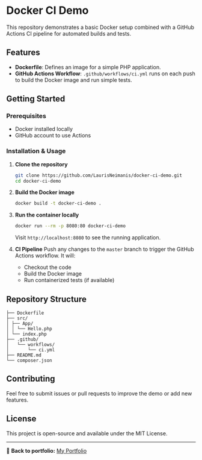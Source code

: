 # Docker CI Demo

This repository demonstrates a basic Docker setup combined with a GitHub Actions CI pipeline for automated builds and tests.

## Features

- **Dockerfile**: Defines an image for a simple PHP application.
- **GitHub Actions Workflow**: `.github/workflows/ci.yml` runs on each push to build the Docker image and run simple tests.

## Getting Started

### Prerequisites

- Docker installed locally
- GitHub account to use Actions

### Installation & Usage

1. **Clone the repository**
   ```bash
   git clone https://github.com/LaurisNeimanis/docker-ci-demo.git
   cd docker-ci-demo
   ```

2. **Build the Docker image**
   ```bash
   docker build -t docker-ci-demo .
   ```

3. **Run the container locally**
   ```bash
   docker run --rm -p 8080:80 docker-ci-demo
   ```
   Visit `http://localhost:8080` to see the running application.

4. **CI Pipeline**
   Push any changes to the `master` branch to trigger the GitHub Actions workflow. It will:
   - Checkout the code
   - Build the Docker image
   - Run containerized tests (if available)

## Repository Structure

```
├── Dockerfile
├── src/
│ ├── App/
│ │ └── Hello.php
│ └── index.php
├── .github/
│   └── workflows/
│       └── ci.yml
├── README.md
└── composer.json
```

## Contributing

Feel free to submit issues or pull requests to improve the demo or add new features.

## License

This project is open-source and available under the MIT License.

---

🔗 **Back to portfolio:** [My Portfolio](https://github.com/LaurisNeimanis/my-portfolio)

